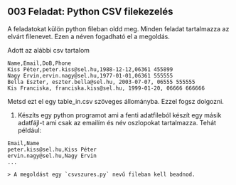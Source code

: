 ## 003 Feladat: Python CSV filekezelés

A feladatokat külön python fileban oldd meg. Minden feladat tartalmazza az elvárt filenevet. Ezen a néven fogadható el a megoldás.

Adott az alábbi csv tartalom
```
Name,Email,DoB,Phone
Kiss Péter,peter.kiss@sel.hu,1988-12-12,06361 455899
Nagy Ervin,ervin.nagy@sel.hu,1977-01-01,06361 555555
Bella Eszter, eszter.bella@sel.hu, 2003-07-07, 06555 555555
Kis Franciska, franciska.kiss@sel.hu, 1999-01-20, 06666 666666
```
Metsd ezt el egy table_in.csv szöveges állományba. Ezzel fogsz dolgozni.

1) Készíts egy python programot ami a fenti adatfileból készít egy másik adatfájl-t ami csak az emailím és név oszlopokat tartalmazza.
Tehát például:
```
Email,Name
peter.kiss@sel.hu,Kiss Péter
ervin.nagy@sel.hu,Nagy Ervin
...
```

    > A megoldást egy `csvszures.py` nevű fileban kell beadnod.
